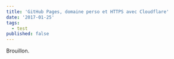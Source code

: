 ```yaml
---
title: 'GitHub Pages, domaine perso et HTTPS avec Cloudflare'
date: '2017-01-25'
tags:
  - test
published: false
---
```

Brouillon.
